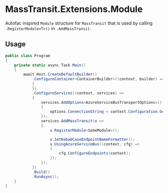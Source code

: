 ﻿# MassTransit.Extensions.Module
Autofac inspired `Module` structure for `MassTransit` that is used by calling `.RegisterModule<T>()` in `.AddMassTransit`.

## Usage
```c#
public class Program
{
    private static async Task Main()
    {
        await Host.CreateDefaultBuilder()
            .ConfigureContainer<ContainerBuilder>((context, builder) =>
            {
            })
            .ConfigureServices((context, services) =>
            {
                services.AddOptions<AzureServiceBusTransportOptions>().Configure(options =>
                {
                    options.ConnectionString = context.Configuration.GetValue<string>("AzureServiceBusTransportOptions:ConnectionString");
                });
                services.AddMassTransit(x =>
                {
                    x.RegisterModule<SomeModule>();

                    x.SetKebabCaseEndpointNameFormatter();
                    x.UsingAzureServiceBus((context, cfg) =>
                    {
                        cfg.ConfigureEndpoints(context);
                    });
                });
            })
            .Build()
            .RunAsync();
    }
}
```
